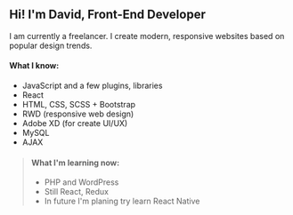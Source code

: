 ## Hi! I'm David, Front-End Developer

I am currently a freelancer. I create modern, responsive websites based on popular design trends.

#### What I know:
* JavaScript and a few plugins, libraries
* React
* HTML, CSS, SCSS + Bootstrap
* RWD (responsive web design)
* Adobe XD (for create UI/UX)
* MySQL
* AJAX

> #### What I'm learning now:
> * PHP and WordPress
> * Still React, Redux
> * In future I'm planing try learn React Native 
